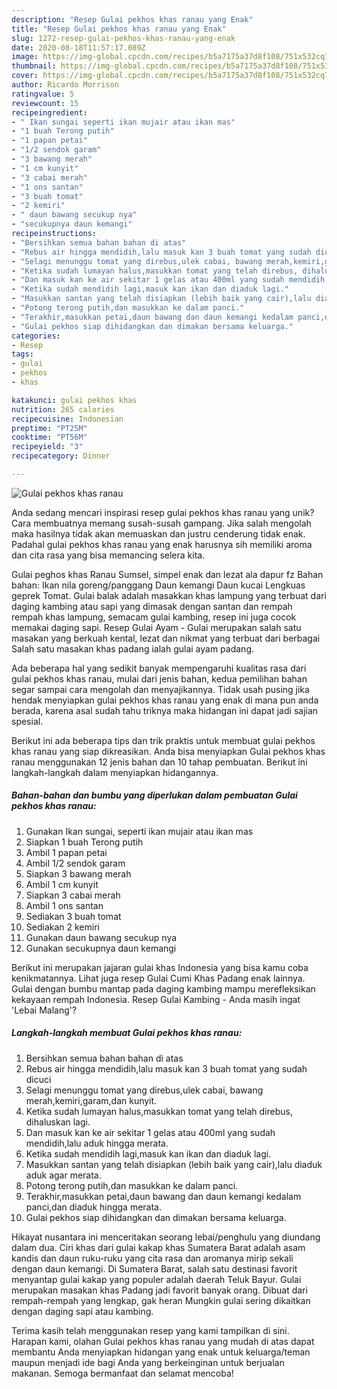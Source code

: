 ```yaml
---
description: "Resep Gulai pekhos khas ranau yang Enak"
title: "Resep Gulai pekhos khas ranau yang Enak"
slug: 1272-resep-gulai-pekhos-khas-ranau-yang-enak
date: 2020-08-18T11:57:17.089Z
image: https://img-global.cpcdn.com/recipes/b5a7175a37d8f108/751x532cq70/gulai-pekhos-khas-ranau-foto-resep-utama.jpg
thumbnail: https://img-global.cpcdn.com/recipes/b5a7175a37d8f108/751x532cq70/gulai-pekhos-khas-ranau-foto-resep-utama.jpg
cover: https://img-global.cpcdn.com/recipes/b5a7175a37d8f108/751x532cq70/gulai-pekhos-khas-ranau-foto-resep-utama.jpg
author: Ricardo Morrison
ratingvalue: 5
reviewcount: 15
recipeingredient:
- " Ikan sungai seperti ikan mujair atau ikan mas"
- "1 buah Terong putih"
- "1 papan petai"
- "1/2 sendok garam"
- "3 bawang merah"
- "1 cm kunyit"
- "3 cabai merah"
- "1 ons santan"
- "3 buah tomat"
- "2 kemiri"
- " daun bawang secukup nya"
- "secukupnya daun kemangi"
recipeinstructions:
- "Bersihkan semua bahan bahan di atas"
- "Rebus air hingga mendidih,lalu masuk kan 3 buah tomat yang sudah dicuci"
- "Selagi menunggu tomat yang direbus,ulek cabai, bawang merah,kemiri,garam,dan kunyit."
- "Ketika sudah lumayan halus,masukkan tomat yang telah direbus, dihaluskan lagi."
- "Dan masuk kan ke air sekitar 1 gelas atau 400ml yang sudah mendidih,lalu aduk hingga merata."
- "Ketika sudah mendidih lagi,masuk kan ikan dan diaduk lagi."
- "Masukkan santan yang telah disiapkan (lebih baik yang cair),lalu diaduk aduk agar merata."
- "Potong terong putih,dan masukkan ke dalam panci."
- "Terakhir,masukkan petai,daun bawang dan daun kemangi kedalam panci,dan diaduk hingga merata."
- "Gulai pekhos siap dihidangkan dan dimakan bersama keluarga."
categories:
- Resep
tags:
- gulai
- pekhos
- khas

katakunci: gulai pekhos khas 
nutrition: 265 calories
recipecuisine: Indonesian
preptime: "PT25M"
cooktime: "PT56M"
recipeyield: "3"
recipecategory: Dinner

---
```



![Gulai pekhos khas ranau](https://img-global.cpcdn.com/recipes/b5a7175a37d8f108/751x532cq70/gulai-pekhos-khas-ranau-foto-resep-utama.jpg)

Anda sedang mencari inspirasi resep gulai pekhos khas ranau yang unik? Cara membuatnya memang susah-susah gampang. Jika salah mengolah maka hasilnya tidak akan memuaskan dan justru cenderung tidak enak. Padahal gulai pekhos khas ranau yang enak harusnya sih memiliki aroma dan cita rasa yang bisa memancing selera kita.

Gulai peghos khas Ranau Sumsel, simpel enak dan lezat ala dapur fz Bahan bahan: Ikan nila goreng/panggang Daun kemangi Daun kucai Lengkuas geprek Tomat. Gulai balak adalah masakkan khas lampung yang terbuat dari daging kambing atau sapi yang dimasak dengan santan dan rempah rempah khas lampung, semacam gulai kambing, resep ini juga cocok memakai daging sapi. Resep Gulai Ayam - Gulai merupakan salah satu masakan yang berkuah kental, lezat dan nikmat yang terbuat dari berbagai Salah satu masakan khas padang ialah gulai ayam padang.

Ada beberapa hal yang sedikit banyak mempengaruhi kualitas rasa dari gulai pekhos khas ranau, mulai dari jenis bahan, kedua pemilihan bahan segar sampai cara mengolah dan menyajikannya. Tidak usah pusing jika hendak menyiapkan gulai pekhos khas ranau yang enak di mana pun anda berada, karena asal sudah tahu triknya maka hidangan ini dapat jadi sajian spesial.


Berikut ini ada beberapa tips dan trik praktis untuk membuat gulai pekhos khas ranau yang siap dikreasikan. Anda bisa menyiapkan Gulai pekhos khas ranau menggunakan 12 jenis bahan dan 10 tahap pembuatan. Berikut ini langkah-langkah dalam menyiapkan hidangannya.

<!--inarticleads1-->

##### Bahan-bahan dan bumbu yang diperlukan dalam pembuatan Gulai pekhos khas ranau:

1. Gunakan  Ikan sungai, seperti ikan mujair atau ikan mas
1. Siapkan 1 buah Terong putih
1. Ambil 1 papan petai
1. Ambil 1/2 sendok garam
1. Siapkan 3 bawang merah
1. Ambil 1 cm kunyit
1. Siapkan 3 cabai merah
1. Ambil 1 ons santan
1. Sediakan 3 buah tomat
1. Sediakan 2 kemiri
1. Gunakan  daun bawang secukup nya
1. Gunakan secukupnya daun kemangi


Berikut ini merupakan jajaran gulai khas Indonesia yang bisa kamu coba kenikmatannya. Lihat juga resep Gulai Cumi Khas Padang enak lainnya. Gulai dengan bumbu mantap pada daging kambing mampu merefleksikan kekayaan rempah Indonesia. Resep Gulai Kambing - Anda masih ingat &#39;Lebai Malang&#39;? 

<!--inarticleads2-->

##### Langkah-langkah membuat Gulai pekhos khas ranau:

1. Bersihkan semua bahan bahan di atas
1. Rebus air hingga mendidih,lalu masuk kan 3 buah tomat yang sudah dicuci
1. Selagi menunggu tomat yang direbus,ulek cabai, bawang merah,kemiri,garam,dan kunyit.
1. Ketika sudah lumayan halus,masukkan tomat yang telah direbus, dihaluskan lagi.
1. Dan masuk kan ke air sekitar 1 gelas atau 400ml yang sudah mendidih,lalu aduk hingga merata.
1. Ketika sudah mendidih lagi,masuk kan ikan dan diaduk lagi.
1. Masukkan santan yang telah disiapkan (lebih baik yang cair),lalu diaduk aduk agar merata.
1. Potong terong putih,dan masukkan ke dalam panci.
1. Terakhir,masukkan petai,daun bawang dan daun kemangi kedalam panci,dan diaduk hingga merata.
1. Gulai pekhos siap dihidangkan dan dimakan bersama keluarga.


Hikayat nusantara ini menceritakan seorang lebai/penghulu yang diundang dalam dua. Ciri khas dari gulai kakap khas Sumatera Barat adalah asam kandis dan daun ruku-ruku yang cita rasa dan aromanya mirip sekali dengan daun kemangi. Di Sumatera Barat, salah satu destinasi favorit menyantap gulai kakap yang populer adalah daerah Teluk Bayur. Gulai merupakan masakan khas Padang jadi favorit banyak orang. Dibuat dari rempah-rempah yang lengkap, gak heran Mungkin gulai sering dikaitkan dengan daging sapi atau kambing. 

Terima kasih telah menggunakan resep yang kami tampilkan di sini. Harapan kami, olahan Gulai pekhos khas ranau yang mudah di atas dapat membantu Anda menyiapkan hidangan yang enak untuk keluarga/teman maupun menjadi ide bagi Anda yang berkeinginan untuk berjualan makanan. Semoga bermanfaat dan selamat mencoba!
